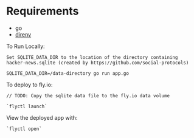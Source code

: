 # Requirements
- go
- [direnv](https://direnv.net/)

To Run Locally:

	Set SQLITE_DATA_DIR to the location of the directory containing hacker-news.sqlite (created by https://github.com/social-protocols)
	
	SQLITE_DATA_DIR=/data-directory go run app.go

To deploy to fly.io:

	// TODO: Copy the sqlite data file to the fly.io data volume

	`flyctl launch`

View the deployed app with:

	`flyctl open`
